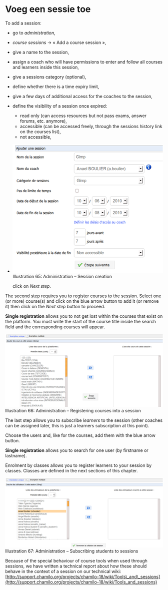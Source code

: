 # Voeg een sessie toe

To add a session:

* go to _administration_,
* _course sessions_ → « Add a course session »,
* give a name to the session,
* assign a coach who will have permissions to enter and follow all courses and learners inside this session,
* give a sessions category \(optional\),
* define whether there is a time expiry limit,
* give a few days of additional access for the coaches to the session,
* define the visibility of a session once expired:
  * read only \(can access resources but not pass exams, answer forums, etc. anymore\),
  * accessible \(can be accessed freely, through the sessions history link on the courses list\),
  * not accessible,
* ![](../../.gitbook/assets/sessionajouter%20%281%29.png)Illustration 65: Administration – Session creation

  click on _Next step_.

The second step requires you to register courses to the session. Select one \(or more\) course\(s\) and click on the blue arrow button to add it \(or remove it\) then click on the _Next step_ button to proceed.

**Single registration** allows you to not get lost within the courses that exist on the platform. You must write the start of the course title inside the search field and the corresponding courses will appear.

![](../../.gitbook/assets/session-inscription%20%281%29.png)Illustration 66: Administration – Registering courses into a session

The last step allows you to subscribe _learners_ to the session \(other coaches can be assigned later, this is just a learners subscription at this point\).

Choose the users and, like for the courses, add them with the blue arrow button.

**Single registration** allows you to search for one user \(by firstname or lastname\).

Enrolment by classes allows you to register learners to your session by classes. Classes are defined in the next sections of this chapter.

![](../../.gitbook/assets/session-inscription2%20%281%29.png)Illustration 67: Administration – Subscribing students to sessions

Because of the special behaviour of course tools when used through sessions, we have written a technical report about how these should behave in the context of a session on our technical wiki: [http://support.chamilo.org/projects/chamilo-18/wiki/Tools\_and\_sessions](http://support.chamilo.org/projects/chamilo-18/wiki/Tools_and_sessions)

